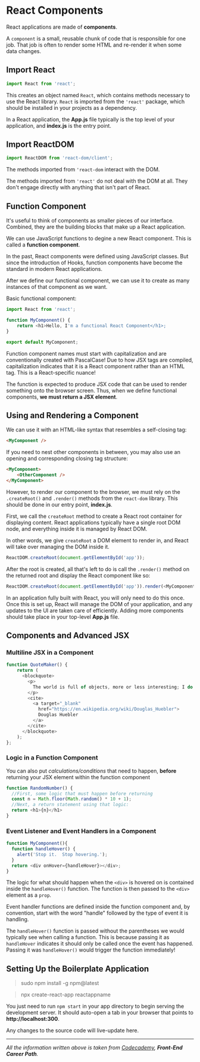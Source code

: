# React Components

React applications are made of **components**.

A `component` is a small, reusable chunk of code that is responsible for one job. That job is often to render some HTML and re-render it when some data changes.

## Import React

```javascript
import React from 'react';
```

This creates an object named `React`, which contains methods necessary to use the React library. `React` is imported from the `'react'` package, which should be installed in your projects as a dependency.

In a React application, the **App.js** file typically is the top level of your application, and **index.js** is the entry point.

## Import ReactDOM

```javascript
import ReactDOM from 'react-dom/client';
```

The methods imported from `'react-dom` interact with the DOM.

The methods imported from `'react'` do not deal with the DOM at all. They don't engage directly with anything that isn't part of React.

## Function Component

It's useful to think of components as smaller pieces of our interface. Combined, they are the building blocks that make up a React application.

We can use JavaScript functions to degine a new React component. This is called a **function component**.

In the past, React components were defined using JavaScript classes. But since the introduction of Hooks, function components have become the standard in modern React applications.

After we define our functional component, we can use it to create as many instances of that component as we want.

Basic functional component:
```javascript
import React from 'react';

function MyComponent() {
    return <h1>Hello, I'm a functional React Component</h1>;
}

export default MyComponent;
```

Function component names must start with capitalization and are conventionally created with PascalCase! Due to how JSX tags are compiled, capitalization indicates that it is a React component rather than an HTML tag. This is a React-specific nuance!

The function is expected to produce JSX code that can be used to render something onto the browser screen. Thus, when we define functional components, **we must return a JSX element**.

## Using and Rendering a Component

We can use it with an HTML-like syntax that resembles a self-closing tag:

```html
<MyComponent />
```

If you need to nest other components in between, you may also use an opening and corresponding closing tag structure:

```html
<MyComponent>
    <OtherComponent />
</MyComponent>
```

However, to render our component to the browser, we must rely on the `.createRoot()` and `.render()` methods from the `react-dom` library. This should be done in our entry point, **index.js**.

First, we call the `createRoot` method to create a React root container for displaying content. React applications typically have a single root DOM node, and everything inside it is managed by React DOM.

In other words, we give `createRoot` a DOM element to render in, and React will take over managing the DOM inside it.

```javascript
ReactDOM.createRoot(document.getElementById('app'));
```

After the root is created, all that's left to do is call the `.render()` method on the returned root and display the React component like so:

```javascript
ReactDOM.createRoot(document.getElementById('app')).render(<MyComponent />);
```

In an application fully built with React, you will only need to do this once. Once this is set up, React will manage the DOM of your application, and any updates to the UI are taken care of efficiently. Adding more components should take place in your top-level **App.js** file.

## Components and Advanced JSX

### Multiline JSX in a Component

```javascript
function QuoteMaker() {
    return (
      <blockquote>
        <p>
          The world is full of objects, more or less interesting; I do not wish to add any more.
        </p>
        <cite>
          <a target="_blank"
            href="https://en.wikipedia.org/wiki/Douglas_Huebler">
            Douglas Huebler
          </a>
        </cite>
      </blockquote>
    );
};
```

### Logic in a Function Component

You can also put *calculations/conditions* that need to happen, **before** returning your JSX element within the function component

```javascript
function RandomNumber() {
  //First, some logic that must happen before returning
  const n = Math.floor(Math.random() * 10 + 1);
  //Next, a return statement using that logic: 
  return <h1>{n}</h1>
}
```

### Event Listener and Event Handlers in a Component

```javascript
function MyComponent(){
  function handleHover() {
    alert('Stop it.  Stop hovering.');
  }
  return <div onHover={handleHover}></div>;
}
```

The logic for what should happen when the `<div>` is hovered on is contained inside the `handleHover()` function. The function is then passed to the `<div>` element as a `prop`.

Event handler functions are defined inside the function component and, by convention, start with the word "handle" followed by the type of event it is handling.

The `handleHover()` function is passed without the parentheses we would typically see when calling a function. This is because passing it as `handleHover` indicates it should only be called once the event has happened. Passing it was `handleHover()` would trigger the function immediately!

## Setting Up the Boilerplate Application

> sudo npm install -g npm@latest

> npx create-react-app reactappname

You just need to run `npm start` in your app directory to begin serving the development server. It should auto-open a tab in your browser that points to **http://localhost:300**.

Any changes to the source code will live-update here.

---
 _All the information written above is taken from [Codecademy](https://www.codecademy.com), **Front-End Career Path**._